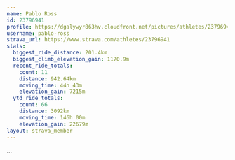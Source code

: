 ```yaml
---
name: Pablo Ross
id: 23796941
profile: https://dgalywyr863hv.cloudfront.net/pictures/athletes/23796941/14615399/1/large.jpg
username: pablo-ross
strava_url: https://www.strava.com/athletes/23796941
stats:
  biggest_ride_distance: 201.4km
  biggest_climb_elevation_gain: 1170.9m
  recent_ride_totals:
    count: 11
    distance: 942.64km
    moving_time: 44h 43m
    elevation_gain: 7215m
  ytd_ride_totals:
    count: 66
    distance: 3092km
    moving_time: 146h 00m
    elevation_gain: 22679m
layout: strava_member
--- 
```

...
